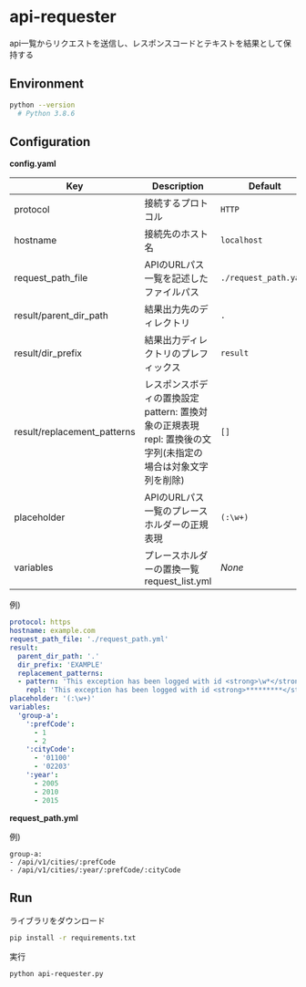 # api-requester

api一覧からリクエストを送信し、レスポンスコードとテキストを結果として保持する

## Environment

```sh
python --version
  # Python 3.8.6
```

## Configuration

**config.yaml**

|Key|Description|Default|
|--|--|--|
|protocol|接続するプロトコル|`HTTP`|
|hostname|接続先のホスト名|`localhost`|
|request_path_file|APIのURLパス一覧を記述したファイルパス|`./request_path.yaml`|
|result/parent_dir_path|結果出力先のディレクトリ|`.`|
|result/dir_prefix|結果出力ディレクトリのプレフィックス|`result`|
|result/replacement_patterns|レスポンスボディの置換設定<br>pattern: 置換対象の正規表現<br>repl: 置換後の文字列(未指定の場合は対象文字列を削除)|`[]`|
|placeholder|APIのURLパス一覧のプレースホルダーの正規表現|`(:\w+)`|
|variables|プレースホルダーの置換一覧<br>request_list.yml| *None* |

例)
```yaml
protocol: https
hostname: example.com
request_path_file: './request_path.yml'
result:
  parent_dir_path: '.'
  dir_prefix: 'EXAMPLE'
  replacement_patterns:
  - pattern: 'This exception has been logged with id <strong>\w*</strong>.'
    repl: 'This exception has been logged with id <strong>*********</strong>.'
placeholder: '(:\w+)'
variables:
  'group-a':
    ':prefCode':
      - 1
      - 2
    ':cityCode':
      - '01100'
      - '02203'
    ':year':
      - 2005
      - 2010
      - 2015
```

**request_path.yml**

例)

```
group-a:
- /api/v1/cities/:prefCode
- /api/v1/cities/:year/:prefCode/:cityCode
```

## Run

ライブラリをダウンロード

```sh
pip install -r requirements.txt
```

実行

```sh
python api-requester.py
```
